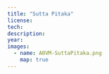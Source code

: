 ```yaml
---
title: "Sutta Pitaka"
license: 
tech: 
description: 
year:
images: 
  - name: A0VM-SuttaPitaka.png
    map: true
---
```


